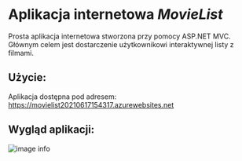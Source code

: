 # Aplikacja internetowa ***MovieList***

Prosta aplikacja internetowa stworzona przy pomocy ASP.NET MVC.  
Głównym celem jest dostarczenie użytkownikowi interaktywnej listy z filmami.

## Użycie:
Aplikacja dostępna pod adresem: https://movielist20210617154317.azurewebsites.net

## Wygląd aplikacji:
![image info](https://i.imgur.com/sLRy5aw.png)
